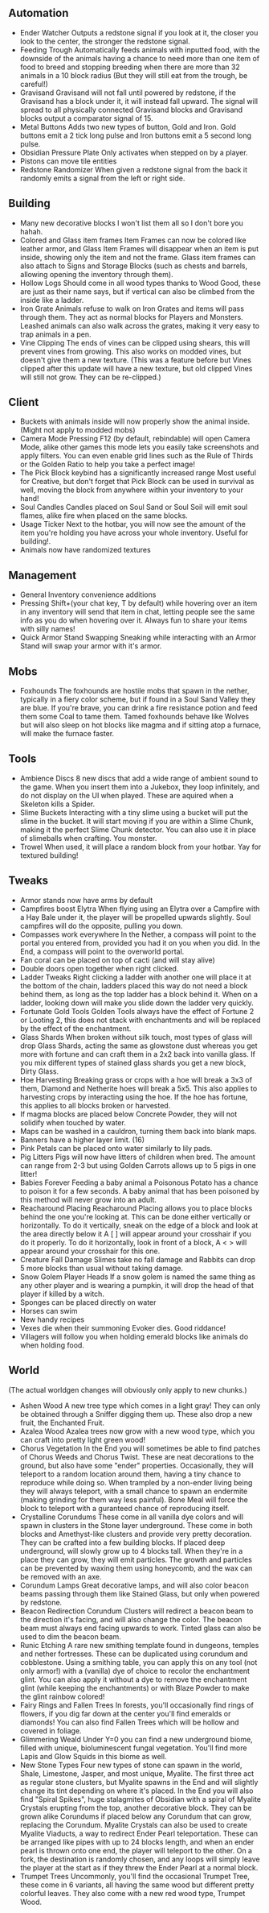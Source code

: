 ## Automation
- Ender Watcher
Outputs a redstone signal if you look at it, the closer you look to the center, the stronger the redstone signal.
- Feeding Trough
Automatically feeds animals with inputted food, with the downside of the animals having a chance to need more than one item of food to breed and stopping breeding when there are more than 32 animals in a 10 block radius (But they will still eat from the trough, be careful!)
- Gravisand
Gravisand will not fall until powered by redstone, if the Gravisand has a block under it, it will instead fall upward. The signal will spread to all physically connected Gravisand blocks and Gravisand blocks output a comparator signal of 15.
- Metal Buttons
Adds two new types of button, Gold and Iron. Gold buttons emit a 2 tick long pulse and Iron buttons emit a 5 second long pulse.
- Obsidian Pressure Plate
Only activates when stepped on by a player.
- Pistons can move tile entities
- Redstone Randomizer
When given a redstone signal from the back it randomly emits a signal from the left or right side.
## Building
- Many new decorative blocks
I won't list them all so I don't bore you hahah.
- Colored and Glass item frames
Item Frames can now be colored like leather armor, and Glass Item Frames will disappear when an item is put inside, showing only the item and not the frame. Glass item frames can also attach to Signs and Storage Blocks (such as chests and barrels, allowing opening the inventory through them).
- Hollow Logs
Should come in all wood types thanks to Wood Good, these are just as their name says, but if vertical can also be climbed from the inside like a ladder.
- Iron Grate
Animals refuse to walk on Iron Grates and items will pass through them. They act as normal blocks for Players and Monsters. Leashed animals can also walk across the grates, making it very easy to trap animals in a pen.
- Vine Clipping
The ends of vines can be clipped using shears, this will prevent vines from growing. This also works on modded vines, but doesn't give them a new texture. (This was a feature before but Vines clipped after this update will have a new texture, but old clipped Vines will still not grow. They can be re-clipped.) 
## Client
- Buckets with animals inside will now properly show the animal inside. 
(Might not apply to modded mobs)
- Camera Mode
Pressing F12 (by default, rebindable) will open Camera Mode, alike other games this mode lets you easily take screenshots and apply filters. You can even enable grid lines such as the Rule of Thirds or the Golden Ratio to help you take a perfect image!
- The Pick Block keybind has a significantly increased range
Most useful for Creative, but don't forget that Pick Block can be used in survival as well, moving the block from anywhere within your inventory to your hand!
- Soul Candles
Candles placed on Soul Sand or Soul Soil will emit soul flames, alike fire when placed on the same blocks.
- Usage Ticker
Next to the hotbar, you will now see the amount of the item you're holding you have across your whole inventory. Useful for building!.
- Animals now have randomized textures
## Management
- General Inventory convenience additions
- Pressing Shift+(your chat key, T by default) while hovering over an item in any inventory will send that item in chat, letting people see the same info as you do when hovering over it. Always fun to share your items with silly names!
- Quick Armor Stand Swapping
Sneaking while interacting with an Armor Stand will swap your armor with it's armor.
## Mobs
- Foxhounds
The foxhounds are hostile mobs that spawn in the nether, typically in a fiery color scheme, but if found in a Soul Sand Valley they are blue. If you're brave, you can drink a fire resistance potion and feed them some Coal to tame them. Tamed foxhounds behave like Wolves but will also sleep on hot blocks like magma and if sitting atop a furnace, will make the furnace faster.
## Tools
- Ambience Discs
8 new discs that add a wide range of ambient sound to the game. When you insert them into a Jukebox, they loop infinitely, and do not display on the UI when played. These are aquired when a Skeleton kills a Spider.
- Slime Buckets
Interacting with a tiny slime using a bucket will put the slime in the bucket. It will start moving if you are within a Slime Chunk, making it the perfect Slime Chunk detector. You can also use it in place of slimeballs when crafting. You monster.
- Trowel
When used, it will place a random block from your hotbar. Yay for textured building!
## Tweaks
- Armor stands now have arms by default
- Campfires boost Elytra
When flying using an Elytra over a Campfire with a Hay Bale under it, the player will be propelled upwards slightly. Soul campfires will do the opposite, pulling you down.
- Compasses work everywhere
In the Nether, a compass will point to the portal you entered from, provided you had it on you when you did.
In the End, a compass will point to the overworld portal.
- Fan coral can be placed on top of cacti (and will stay alive)
- Double doors open together when right clicked.
- Ladder Tweaks
Right clicking a ladder with another one will place it at the bottom of the chain, ladders placed this way do not need a block behind them, as long as the top ladder has a block behind it. When on a ladder, looking down will make you slide down the ladder very quickly.
- Fortunate Gold Tools
Golden Tools always have the effect of Fortune 2 or Looting 2, this does not stack with enchantments and will be replaced by the effect of the enchantment.
- Glass Shards
When broken without silk touch, most types of glass will drop Glass Shards, acting the same as glowstone dust whereas you get more with fortune and can craft them in a 2x2 back into vanilla glass. If you mix different types of stained glass shards you get a new block, Dirty Glass.
- Hoe Harvesting
Breaking grass or crops with a hoe will break a 3x3 of them, Diamond and Netherite hoes will break a 5x5. This also applies to harvesting crops by interacting using the hoe. If the hoe has fortune, this applies to all blocks broken or harvested.
- If magma blocks are placed below Concrete Powder, they will not solidify when touched by water.
- Maps can be washed in a cauldron, turning them back into blank maps.
- Banners have a higher layer limit. (16)
- Pink Petals can be placed onto water similarly to lily pads.
- Pig Litters
Pigs will now have litters of children when bred. The amount can range from 2-3 but using Golden Carrots allows up to 5 pigs in one litter!
- Babies Forever
Feeding a baby animal a Poisonous Potato has a chance to poison it for a few seconds. A baby animal that has been poisoned by this method will never grow into an adult.
- Reacharound Placing
Reacharound Placing allows you to place blocks behind the one you're looking at. This can be done either vertically or horizontally. To do it vertically, sneak on the edge of a block and look at the area directly below it A [ ] will appear around your crosshair if you do it properly. To do it horizontally, look in front of a block,  A < > will appear around your crosshair for this one.
- Creature Fall Damage
Slimes take no fall damage and Rabbits can drop 5 more blocks than usual without taking damage.
- Snow Golem Player Heads
If a snow golem is named the same thing as any other player and is wearing a pumpkin, it will drop the head of that player if killed by a witch.
- Sponges can be placed directly on water
- Horses can swim
- New handy recipes
- Vexes die when their summoning Evoker dies. Good riddance!
- Villagers will follow you when holding emerald blocks like animals do when holding food.
## World
(The actual worldgen changes will obviously only apply to new chunks.)
- Ashen Wood
A new tree type which comes in a light gray! They can only be obtained through a Sniffer digging them up. These also drop a new fruit, the Enchanted Fruit.
- Azalea Wood
Azalea trees now grow with a new wood type, which you can craft into pretty light green wood!
- Chorus Vegetation
In the End you will sometimes be able to find patches of Chorus Weeds and Chorus Twist. These are neat decorations to the ground, but also have some "ender" properties.
Occasionally, they will teleport to a random location around them, having a tiny chance to reproduce while doing so. When trampled by a non-ender living being they will always teleport, with a small chance to spawn an endermite (making grinding for them way less painful).
Bone Meal will force the block to teleport with a guranteed chance of reproducing itself.
- Crystalline Corundums
These come in all vanilla dye colors and will spawn in clusters in the Stone layer underground. These come in both blocks and Amethyst-like clusters and provide very pretty decoration. They can be crafted into a few building blocks. 
If placed deep underground, will slowly grow up to 4 blocks tall. When they're in a place they can grow, they will emit particles. The growth and particles can be prevented by waxing them using honeycomb, and the wax can be removed with an axe.
- Corundum Lamps
Great decorative lamps, and will also color beacon beams passing through them like Stained Glass, but only when powered by redstone.
- Beacon Redirection
Corundum Clusters will redirect a beacon beam to the direction it's facing, and will also change the color. The beacon beam must always end facing upwards to work. Tinted glass can also be used to dim the beacon beam.
- Runic Etching
A rare new smithing template found in dungeons, temples and nether fortresses. These can be duplicated using corundum and cobblestone. Using a smithing table, you can apply this on any tool (not only armor!) with a (vanilla) dye of choice to recolor the enchantment glint. You can also apply it without a dye to remove the enchantment glint (while keeping the enchantments) or with Blaze Powder to make the glint rainbow colored!
- Fairy Rings and Fallen Trees
In forests, you'll occasionally find rings of flowers, if you dig far down at the center you'll find emeralds or diamonds! You can also find Fallen Trees which will be hollow and covered in foliage.
- Glimmering Weald
Under Y=0 you can find a new underground biome, filled with unique, bioluminescent fungal vegetation. You'll find more Lapis and Glow Squids in this biome as well.
- New Stone Types
Four new types of stone can spawn in the world, Shale, Limestone, Jasper, and most unique, Myalite. 
The first three act as regular stone clusters, but Myalite spawns in the End and will slightly change its tint depending on where it's placed. 
In the End you will also find "Spiral Spikes", huge stalagmites of Obsidian with a spiral of Myalite Crystals erupting from the top, another decorative block. They can be grown alike Corundums if placed below any Corundum that can grow, replacing the Corundum.
Myalite Crystals can also be used to create Myalite Viaducts, a way to redirect Ender Pearl teleportation. These can be arranged like pipes with up to 24 blocks length, and when an ender pearl is thrown onto one end, the player will teleport to the other. On a fork, the destination is randomly chosen, and any loops will simply leave the player at the start as if they threw the Ender Pearl at a normal block.
- Trumpet Trees
Uncommonly, you'll find the occasional Trumpet Tree, these come in 6 variants, all having the same wood but different pretty colorful leaves. They also come with a new red wood type, Trumpet Wood.

